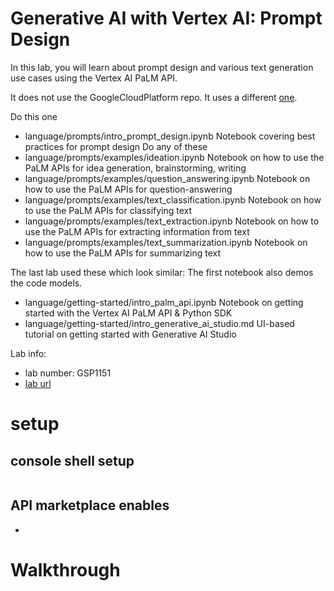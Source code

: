 # Generative AI with Vertex AI: Prompt Design

In this lab, you will learn about prompt design and various text generation use cases using the Vertex AI PaLM API.

It does not use the GoogleCloudPlatform repo.  It uses a different [one]( https://github.com/GoogleCloudPlatform/generative-ai/blob/main/language/prompts/intro_prompt_design.ipynb).

Do this one
* language/prompts/intro_prompt_design.ipynb	Notebook covering best practices for prompt design
Do any of these
* language/prompts/examples/ideation.ipynb	Notebook on how to use the PaLM APIs for idea generation, brainstorming, writing
* language/prompts/examples/question_answering.ipynb	Notebook on how to use the PaLM APIs for question-answering
* language/prompts/examples/text_classification.ipynb	Notebook on how to use the PaLM APIs for classifying text
* language/prompts/examples/text_extraction.ipynb	Notebook on how to use the PaLM APIs for extracting information from text
* language/prompts/examples/text_summarization.ipynb	Notebook on how to use the PaLM APIs for summarizing text

The last lab used these which look similar:
The first notebook also demos the code models.
* language/getting-started/intro_palm_api.ipynb	Notebook on getting started with the Vertex AI PaLM API & Python SDK
* language/getting-started/intro_generative_ai_studio.md	UI-based tutorial on getting started with Generative AI Studio

Lab info:

- lab number: GSP1151
- [lab url](https://www.cloudskillsboost.google/games/4348/labs/28208)

# setup

## console shell setup

```

```

## API marketplace enables

*

# Walkthrough


